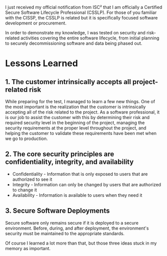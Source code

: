 <html><body><p>I just received my official notification from ISC² that I am officially a Certified Secure Software Lifecycle Professional (CSSLP).  For those of you familiar with the CISSP, the CSSLP is related but it is specifically focused software development or procurement.</p>
<p>In order to demonstrate my knowledge, I was tested on security and risk-related activities covering the entire software lifecycle, from initial planning to securely decommissioning software and data being phased out.</p>
<h1>Lessons Learned</h1>
<h2>1. The customer intrinsically accepts all project-related risk</h2>
<p>While preparing for the test, I managed to learn a few new things.  One of the most important is the realization that the customer is intrinsically accepting all of the risk related to the project.  As a software professional, it is our job to assist the customer with this by determining their risk and required security level in the beginning of the project, managing the security requirements at the proper level throughout the project, and helping the customer to validate these requirements have been met when we go to production.</p>
<h2>2. The core security principles are confidentiality, integrity, and availability</h2>
<ul>
<li>Confidentiality - Information that is only exposed to users that are authorized to see it</li>
<li>Integrity - Information can only be changed by users that are authorized to change it</li>
<li>Availability - Information is available to users when they need it</li>
</ul>
<h2>3. Secure Software Deployments</h2>
<p>Secure software only remains secure if it is deployed to a secure environment.  Before, during, and after deployment, the environment's security must be maintained to the appropriate standards.</p>
<p>Of course I learned a lot more than that, but those three ideas stuck in my memory as important.</p>
</body></html>